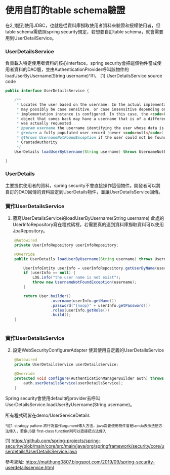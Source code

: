# 使用自訂的table schema驗證
在2_1提到使用JDBC，也就是從資料庫撈取使用者資料來驗證和授權使用者，但table schema需依照spring security規定，若想要自訂table schema，就會需要用到UserDetailService。

### UserDetailsService
負責載入特定使用者資料的核心interface。spring security會把這個物件當成使用者資料的DAO層，並由AuthenticationProvider呼叫該物件的loadUserByUsername(String username)<sup><sub>*註1</sub></sup>。
[1] UserDetailsService source code
```java
public interface UserDetailsService {

	/**
	 * Locates the user based on the username. In the actual implementation, the search
	 * may possibly be case sensitive, or case insensitive depending on how the
	 * implementation instance is configured. In this case, the <code>UserDetails</code>
	 * object that comes back may have a username that is of a different case than what
	 * was actually requested..
	 * @param username the username identifying the user whose data is required.
	 * @return a fully populated user record (never <code>null</code>)
	 * @throws UsernameNotFoundException if the user could not be found or the user has no
	 * GrantedAuthority
	 */
	UserDetails loadUserByUsername(String username) throws UsernameNotFoundException;

}

```

### UserDetails
主要提供使用者的資料，spring security不會直接操作這個物件。開發者可以將自訂的DAO回傳的資料設定到UserDetails物件，並讓UserDetailsService回傳。

### 實作UserDetailsService
1. 覆寫UserDetailsService的loadUserByUsername(String username)
   此處的UserInfoRepository寫在程式碼裡，若需要真的連到資料庫撈取資料可以使用JpaRepository。
```java
   	@Autowired
	private UserInfoRepository userInfoRepository;

	@Override
	public UserDetails loadUserByUsername(String username) throws UsernameNotFoundException {

		UserInfoEntity userInfo = userInfoRepository.getUserByName(username);
		if (userInfo == null) {
			LOG.info("the user name is not exist");
			throw new UsernameNotFoundException(username);
		}

		return User.builder()
					.username(userInfo.getName())
					.password("{noop}" + userInfo.getPassword())
					.roles(userInfo.getRole())
					.build();
	}
   
```
### 實作UserDetailsService
2. 設定WebSecurityConfigurerAdapter 使其使用自定義的UserDetailsService
```java
   	@Autowired
	private UserDetailsService userDetailsService;

	@Override
	protected void configure(AuthenticationManagerBuilder auth) throws Exception {
		auth.userDetailsService(userDetailsService);
	}
```
Spring security會使用default的provider去呼叫UserDetailsService.loadUserByUsername(String username)。

所有程式碼皆在demo/UserServiceDetails

<sub>*註1: strategy pattern 將行為當作argument傳入方法，java需要使用物件會是lamda表示法把方法傳入，若像JS是 first-class function則可以直接把方法傳入 </sub>

[1] https://github.com/spring-projects/spring-security/blob/main/core/src/main/java/org/springframework/security/core/userdetails/UserDetailsService.java


參考網址:
https://matthung0807.blogspot.com/2019/09/spring-security-userdetailsservice.html